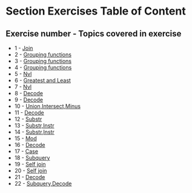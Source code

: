 # Section Exercises Table of Content
## Exercise number - Topics covered in exercise 
* 1  - [Join](https://github.com/evanallen13/Advanced-Database-class-assignments/tree/master/Section_Exercises/01)
* 2  - [Grouping functions](https://github.com/evanallen13/Advanced-Database-class-assignments/tree/master/Section_Exercises/02)
* 3  - [Grouping functions](https://github.com/evanallen13/Advanced-Database-class-assignments/tree/master/Section_Exercises/03)
* 4  - [Grouping functions](https://github.com/evanallen13/Advanced-Database-class-assignments/tree/master/Section_Exercises/04)
* 5  - [Nvl](https://github.com/evanallen13/Advanced-Database-class-assignments/tree/master/Section_Exercises/05)
* 6  - [Greatest and Least](https://github.com/evanallen13/Advanced-Database-class-assignments/tree/master/Section_Exercises/06)
* 7  - [Nvl](https://github.com/evanallen13/Advanced-Database-class-assignments/tree/master/Section_Exercises/07)
* 8  - [Decode](https://github.com/evanallen13/Advanced-Database-class-assignments/tree/master/Section_Exercises/08)
* 9  - [Decode](https://github.com/evanallen13/Advanced-Database-class-assignments/tree/master/Section_Exercises/09)
* 10 - [Union,Intersect,Minus](https://github.com/evanallen13/Advanced-Database-class-assignments/tree/master/Section_Exercises/10)
* 11 - [Decode](https://github.com/evanallen13/Advanced-Database-class-assignments/tree/master/Section_Exercises/11)
* 12 - [Substr](https://github.com/evanallen13/Advanced-Database-class-assignments/tree/master/Section_Exercises/12)
* 13 - [Substr,Instr](https://github.com/evanallen13/Advanced-Database-class-assignments/tree/master/Section_Exercises/13)
* 14 - [Substr,Instr](https://github.com/evanallen13/Advanced-Database-class-assignments/tree/master/Section_Exercises/14)
* 15 - [Mod](https://github.com/evanallen13/Advanced-Database-class-assignments/tree/master/Section_Exercises/15)
* 16 - [Decode](https://github.com/evanallen13/Advanced-Database-class-assignments/tree/master/Section_Exercises/16)
* 17 - [Case](https://github.com/evanallen13/Advanced-Database-class-assignments/tree/master/Section_Exercises/17)
* 18 - [Subquery](https://github.com/evanallen13/Advanced-Database-class-assignments/tree/master/Section_Exercises/18)
* 19 - [Self join](https://github.com/evanallen13/Advanced-Database-class-assignments/tree/master/Section_Exercises/19)
* 20 - [Self join](https://github.com/evanallen13/Advanced-Database-class-assignments/tree/master/Section_Exercises/20)
* 21 - [Decode](https://github.com/evanallen13/Advanced-Database-class-assignments/tree/master/Section_Exercises/21)
* 22 - [Subquery,Decode](https://github.com/evanallen13/Advanced-Database-class-assignments/tree/master/Section_Exercises/22)
